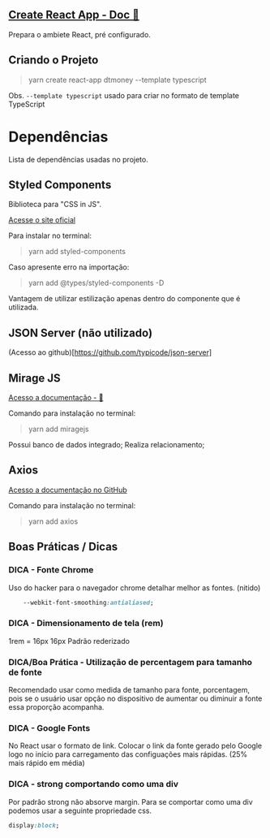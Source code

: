 ## [Create React App - Doc 🔗 ](https://create-react-app.dev/docs/getting-started/)

Prepara o ambiete React, pré configurado.

## Criando o Projeto

> yarn create react-app dtmoney --template typescript

  Obs. `--template typescript` usado para criar no formato de template TypeScript

# Dependências
  Lista de dependências usadas no projeto.

  ## Styled Components

  Biblioteca para "CSS in JS".

  [Acesse o site oficial](https://styled-components.com/)

  Para instalar no terminal:
  > yarn add styled-components

  Caso apresente erro na importação:
  > yarn add @types/styled-components -D

  Vantagem de utilizar estilização apenas dentro do componente que é utilizada.

  ## JSON Server (não utilizado)

  (Acesso ao github)[https://github.com/typicode/json-server]



  ## Mirage JS

  [Acesso a documentação - 🔗](https://miragejs.com/)

  Comando para instalação no terminal:
  > yarn add miragejs

  Possui banco de dados integrado;
  Realiza relacionamento;
  
  ## Axios
  [Acesso a documentação no GitHub](https://github.com/axios/axios)
  
  Comando para instalação no terminal:

  > yarn add axios


  ## Boas Práticas / Dicas
  
  ### DICA - Fonte Chrome

  Uso do hacker para o navegador chrome detalhar melhor as fontes. (nitido)

  ```css
      --webkit-font-smoothing:antialiased;
  ```

  ### DICA - Dimensionamento de tela (rem)
  1rem = 16px
  16px Padrão rederizado

  ### DICA/Boa Prática -  Utilização de percentagem para tamanho de fonte

  Recomendado usar como medida de tamanho para fonte, porcentagem, pois se o usuário usar opção no dispositivo de aumentar ou diminuir a fonte essa proporção acompanha. 

  ### DICA - Google Fonts

  No React usar o formato de link.
  Colocar o link da fonte gerado pelo Google logo no início para carregamento das configuações mais rápidas. (25% mais rápido em média)

  ### DICA - strong comportando como uma div

  Por padrão strong não absorve margin. Para se comportar como uma div podemos usar a seguinte propriedade css.
  ```css
  display:block;
  ```







